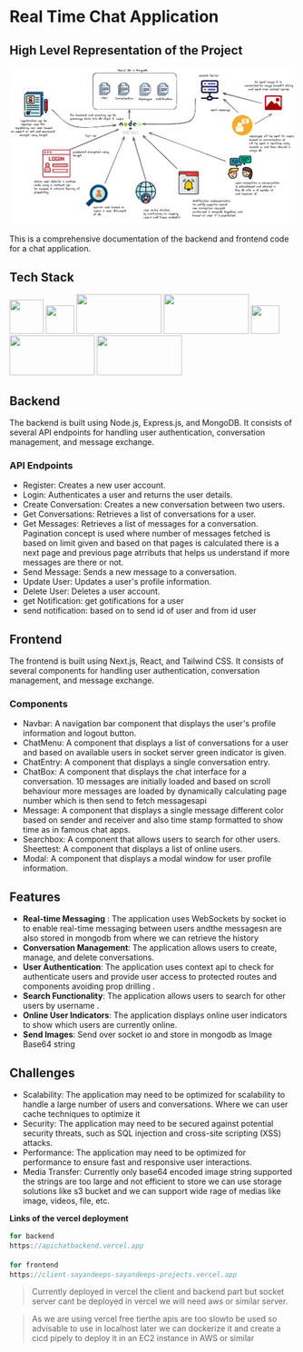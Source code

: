 # Real Time Chat Application
## High Level Representation of the Project 
![plot](./hld.png)


This is a comprehensive documentation of the backend and frontend code for a chat application.

## Tech Stack
<img src="https://pbs.twimg.com/profile_images/1645688598375854080/nqUAmhWs_400x400.jpg" width="60" height="60"> <img src="https://upload.wikimedia.org/wikipedia/commons/thumb/4/4c/Typescript_logo_2020.svg/1200px-Typescript_logo_2020.svg.png" width="50" height="50"> <img src="https://miro.medium.com/v2/resize:fit:1000/0*tCIiFzfAKsblfxnM.png" width="150" height="70">  <img src="https://ik.imagekit.io/ably/ghost/prod/2021/03/socket-io-logo-1.jpeg?tr=w-1728,q-50" width="150" height="70"> <img src="https://upload.wikimedia.org/wikipedia/commons/6/6a/JavaScript-logo.png" width="50" height="50">  <img src="https://encrypted-tbn0.gstatic.com/images?q=tbn:ANd9GcTzsZf3LStssrnGmM6zFJLHGmAVPHjZCX28tQ&s" width="150" height="70">
<img src="https://getlogovector.com/wp-content/uploads/2021/01/tailwind-css-logo-vector.png" width="150" height="70"> 

## Backend

The backend is built using Node.js, Express.js, and MongoDB. It consists of several API endpoints for handling user authentication, conversation management, and message exchange.

### API Endpoints

- Register: Creates a new user account.
- Login: Authenticates a user and returns the user details.
- Create Conversation: Creates a new conversation between two users.
- Get Conversations: Retrieves a list of conversations for a user.
- Get Messages: Retrieves a list of messages for a conversation. Pagination concept is used where number of messages fetched is based on limit given and based on that pages is calculated there is a next page and previous page atrributs that helps us understand if more messages are there or not. 
- Send Message: Sends a new message to a conversation.
- Update User: Updates a user's profile information.
- Delete User: Deletes a user account.
- get Notification: get gotifications for a user 
- send notification: based on to send id of user and from id user 

## Frontend

The frontend is built using Next.js, React, and Tailwind CSS. It consists of several components for handling user authentication, conversation management, and message exchange.

### Components

- Navbar: A navigation bar component that displays the user's profile information and logout button.
- ChatMenu: A component that displays a list of conversations for a user and based on available users in socket server green indicator is given.
- ChatEntry: A component that displays a single conversation entry.
- ChatBox: A component that displays the chat interface for a conversation. 10 messages are initially loaded and based on scroll behaviour more messages are loaded by dynamically calculating page number which is then send to fetch messagesapi
- Message: A component that displays a single message different color based on sender and receiver and also time stamp formatted to show time as in famous chat apps.
- Searchbox: A component that allows users to search for other users.
Sheettest: A component that displays a list of online users.
- Modal: A component that displays a modal window for  user profile information.

## Features

- **Real-time Messaging** : The application uses WebSockets by socket io to enable real-time messaging between users andthe messagesn are also stored in mongodb from where we can retrieve the history
- **Conversation Management**: The application allows users to create, manage, and delete conversations.
- **User Authentication**: The application uses context api to check for authenticate users and provide user access to protected routes and components avoiding prop drilling .
- **Search Functionality**: The application allows users to search for other users by username .
- **Online User Indicators**: The application displays online user indicators to show which users are currently online.
- **Send Images**: Send over socket io and store in mongodb as Image Base64 string

## Challenges

- Scalability: The application may need to be optimized for scalability to handle a large number of users and conversations. Where we can user cache techniques to optimize it
- Security: The application may need to be secured against potential security threats, such as SQL injection and cross-site scripting (XSS) attacks.
- Performance: The application may need to be optimized for performance to ensure fast and responsive user interactions.
- Media Transfer: Currently only base64 encoded image string supported the strings are too large and not efficient to store we can use storage solutions like s3 bucket and we can support wide rage of medias like image, videos, file, etc.


**Links of the vercel deployment** 
``` java
for backend
https://apichatbackend.vercel.app

for frontend
https://client-sayandeeps-sayandeeps-projects.vercel.app

```

> Currently deployed in vercel the client and backend part but socket server cant be deployed in vercel we will need aws or similar server. 

> As we are using vercel free tierthe apis are too slowto be used so advisable to use in localhost later we can dockerize it and create a cicd pipely to deploy it in an EC2 instance in AWS or similar 